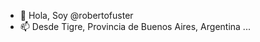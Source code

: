 - 👋 Hola, Soy @robertofuster
- 📫 Desde Tigre, Provincia de Buenos Aires, Argentina ...

<!---
robertofuster/robertofuster is a ✨ special ✨ repository because its `README.md` (this file) appears on your GitHub profile.
You can click the Preview link to take a look at your changes.
--->
